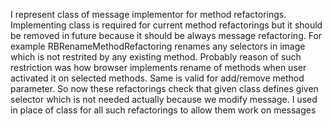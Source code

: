 I represent class of message implementor for method refactorings.
Implementing class is required for current method refactorings but it should be removed in future because it should be always message refactoring. For example RBRenameMethodRefactoring renames any selectors in image which is not restrited by any existing method. Probably reason of such restriction was how browser implements rename of methods when user activated it on selected methods.
Same is valid for add/remove method parameter.
So now these  refactorings check that given class defines given selector which is not needed actually because we modify message.
I used in place of class for all such refactorings to allow them work on messages